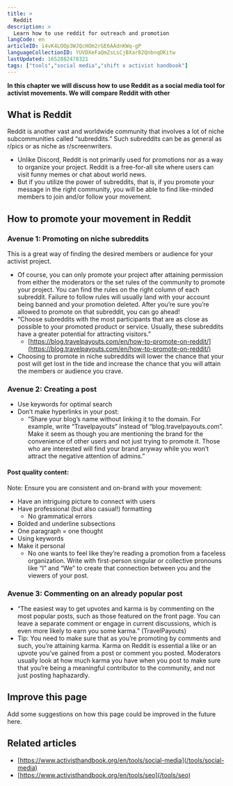 ```yaml
---
title: >
  Reddit
description: >
  Learn how to use reddit for outreach and promotion
langCode: en
articleID: i4vK4LOOp3WJQcHOm2rGE6AAdnKWq-gP
languageCollectionID: YUVDXeFaQmZsLsCjBXar82QnbnqDKitw
lastUpdated: 1652882478321
tags: ["tools","social media","shift x activist handbook"]
---
```


**In this chapter we will discuss how to use Reddit as a social media tool for activist movements. We will compare Reddit with other**

## **What is Reddit**

Reddit is another vast and worldwide community that involves a lot of niche subcommunities called “subreddits.” Such subreddits can be as general as r/pics or as niche as r/screenwriters.

-   Unlike Discord, Reddit is not primarily used for promotions nor as a way to organize your project. Reddit is a free-for-all site where users can visit funny memes or chat about world news.
-   But if you utilize the power of subreddits, that is, if you promote your message in the right community, you will be able to find like-minded members to join and/or follow your movement.

## How to promote your movement in Reddit

### Avenue 1: Promoting on niche subreddits

This is a great way of finding the desired members or audience for your activist project.

-   Of course, you can only promote your project after attaining permission from either the moderators or the set rules of the community to promote your project. You can find the rules on the right column of each subreddit. Failure to follow rules will usually land with your account being banned and your promotion deleted. After you’re sure you’re allowed to promote on that subreddit, you can go ahead!
-   “Choose subreddits with the most participants that are as close as possible to your promoted product or service. Usually, these subreddits have a greater potential for attracting visitors.”
    -   [https://blog.travelpayouts.com/en/how-to-promote-on-reddit/](https://blog.travelpayouts.com/en/how-to-promote-on-reddit/)
-   Choosing to promote in niche subreddits will lower the chance that your post will get lost in the tide and increase the chance that you will attain the members or audience you crave.

### Avenue 2: Creating a post

-   Use keywords for optimal search
-   Don’t make hyperlinks in your post:
    -   “Share your blog’s name without linking it to the domain. For example, write “Travelpayouts” instead of “blog.travelpayouts.com”. Make it seem as though you are mentioning the brand for the convenience of other users and not just trying to promote it. Those who are interested will find your brand anyway while you won’t attract the negative attention of admins.”

#### Post quality content:

Note: Ensure you are consistent and on-brand with your movement:

-   Have an intriguing picture to connect with users
-   Have professional (but also casual!) formatting
    -   No grammatical errors
-   Bolded and underline subsections
-   One paragraph = one thought
-   Using keywords
-   Make it personal
    -   No one wants to feel like they’re reading a promotion from a faceless organization. Write with first-person singular or collective pronouns like “I” and “We” to create that connection between you and the viewers of your post.

### Avenue 3: Commenting on an already popular post

-   “The easiest way to get upvotes and karma is by commenting on the most popular posts, such as those featured on the front page. You can leave a separate comment or engage in current discussions, which is even more likely to earn you some karma.” (TravelPayouts)
-   Tip: You need to make sure that as you’re promoting by comments and such, you’re attaining karma. Karma on Reddit is essential a like or an upvote you’ve gained from a post or comment you posted. Moderators usually look at how much karma you have when you post to make sure that you’re being a meaningful contributor to the community, and not just posting haphazardly.

## **Improve this page**

Add some suggestions on how this page could be improved in the future here.

## **Related articles**

-   [https://www.activisthandbook.org/en/tools/social-media](/tools/social-media)
-   [https://www.activisthandbook.org/en/tools/seo](/tools/seo)